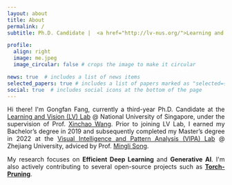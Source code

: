 ```yaml
---
layout: about
title: About
permalink: /
subtitle: Ph.D. Candidate |  <a href="http://lv-nus.org/">Learning and Vision Lab</a>  |  <a href="https://nus.edu.sg/"> National University of Singapore</a>.

profile:
  align: right
  image: me.jpeg
  image_circular: false # crops the image to make it circular

news: true  # includes a list of news items
selected_papers: true # includes a list of papers marked as "selected={true}"
social: true  # includes social icons at the bottom of the page
---
```



<div style="text-align: justify;">
<p> Hi there! I'm Gongfan Fang, currently a third-year Ph.D. Candidate at the <a href="http://lv-nus.org/">Learning and Vision (LV) Lab</a> @ National University of Singapore, under the supervision of Prof. <a href="https://sites.google.com/site/sitexinchaowang/">Xinchao Wang</a>. Prior to joining LV Lab, I earned my Bachelor’s degree in 2019 and subsequently completed my Master’s degree in 2022 at the <a href="https://www.vipazoo.cn/">Visual Intelligence and Pattern Analysis (VIPA) Lab</a> @ Zhejiang University, adviced by Prof. <a href="https://person.zju.edu.cn/en/msong">Mingli Song</a>. </p>

<p> My research focuses on <strong>Efficient Deep Learning</strong> and <strong>Generative AI</strong>. I'm also actively contributing to several open-source projects such as <strong><a href="https://github.com/VainF/Torch-Pruning">Torch-Pruning</a></strong>.
